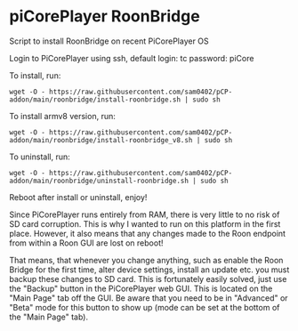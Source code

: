 # piCorePlayer RoonBridge

Script to install RoonBridge on recent PiCorePlayer OS

Login to PiCorePlayer using ssh, default login: tc  password: piCore

To install, run:

`wget -O - https://raw.githubusercontent.com/sam0402/pCP-addon/main/roonbridge/install-roonbridge.sh | sudo sh`

To install armv8 version, run:

`wget -O - https://raw.githubusercontent.com/sam0402/pCP-addon/main/roonbridge/install-roonbridge_v8.sh | sudo sh`

To uninstall, run:

`wget -O - https://raw.githubusercontent.com/sam0402/pCP-addon/main/roonbridge/uninstall-roonbridge.sh | sudo sh`

Reboot after install or uninstall, enjoy!

Since PiCorePlayer runs entirely from RAM, there is very little to no risk of SD card corruption. This is why I wanted to run on this platform in the first place. However, it also means that any changes made to the Roon endpoint from within a Roon GUI are lost on reboot!

That means, that whenever you change anything, such as enable the Roon Bridge for the first time, alter device settings, install an update etc. you must backup these changes to SD card. This is fortunately easily solved, just use the "Backup" button in the PiCorePlayer web GUI. This is located on the "Main Page" tab off the GUI. Be aware that you need to be in "Advanced" or "Beta" mode for this button to show up (mode can be set at the bottom of the "Main Page" tab).
